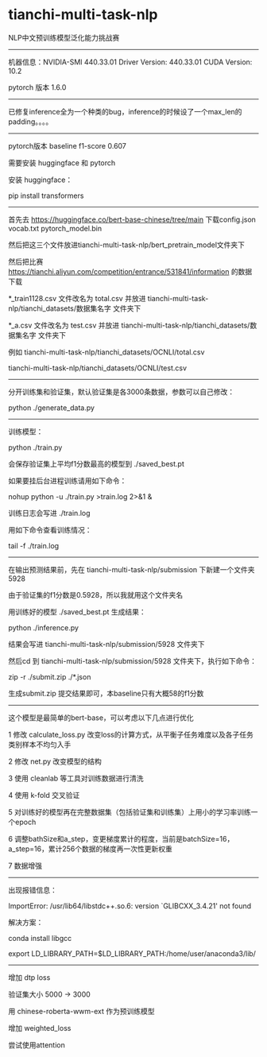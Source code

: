 # tianchi-multi-task-nlp
NLP中文预训练模型泛化能力挑战赛

---

机器信息：NVIDIA-SMI 440.33.01    Driver Version: 440.33.01    CUDA Version: 10.2

pytorch 版本 1.6.0

---

已修复inference全为一个种类的bug，inference的时候设了一个max_len的padding。。。。

---

pytorch版本 baseline f1-score 0.607

需要安装 huggingface 和 pytorch

安装 huggingface：

pip install transformers

---

首先去 https://huggingface.co/bert-base-chinese/tree/main 下载config.json vocab.txt pytorch_model.bin

然后把这三个文件放进tianchi-multi-task-nlp/bert_pretrain_model文件夹下

然后把比赛 https://tianchi.aliyun.com/competition/entrance/531841/information 的数据下载

*_train1128.csv 文件改名为 total.csv 并放进 tianchi-multi-task-nlp/tianchi_datasets/数据集名字 文件夹下

*_a.csv 文件改名为 test.csv 并放进 tianchi-multi-task-nlp/tianchi_datasets/数据集名字 文件夹下

例如 tianchi-multi-task-nlp/tianchi_datasets/OCNLI/total.csv

tianchi-multi-task-nlp/tianchi_datasets/OCNLI/test.csv

---

分开训练集和验证集，默认验证集是各3000条数据，参数可以自己修改：

python ./generate_data.py

---

训练模型：

python ./train.py

会保存验证集上平均f1分数最高的模型到 ./saved_best.pt

如果要挂后台进程训练请用如下命令：

nohup python -u ./train.py >train.log 2>&1 &

训练日志会写进 ./train.log

用如下命令查看训练情况：

tail -f ./train.log

---

在输出预测结果前，先在 tianchi-multi-task-nlp/submission 下新建一个文件夹 5928

由于验证集的f1分数是0.5928，所以我就用这个文件夹名

用训练好的模型 ./saved_best.pt 生成结果：

python ./inference.py

结果会写进 tianchi-multi-task-nlp/submission/5928 文件夹下

然后cd 到 tianchi-multi-task-nlp/submission/5928 文件夹下，执行如下命令：

zip -r ./submit.zip ./*.json

生成submit.zip 提交结果即可，本baseline只有大概58的f1分数

---

这个模型是最简单的bert-base，可以考虑以下几点进行优化

1 修改 calculate_loss.py 改变loss的计算方式，从平衡子任务难度以及各子任务类别样本不均匀入手

2 修改 net.py 改变模型的结构

3 使用 cleanlab 等工具对训练数据进行清洗

4 使用 k-fold 交叉验证

5 对训练好的模型再在完整数据集（包括验证集和训练集）上用小的学习率训练一个epoch

6 调整bathSize和a_step，变更梯度累计的程度，当前是batchSize=16，a_step=16，累计256个数据的梯度再一次性更新权重

7 数据增强

---

出现报错信息：

ImportError: /usr/lib64/libstdc++.so.6: version `GLIBCXX_3.4.21' not found

解决方案：

conda install libgcc

export LD_LIBRARY_PATH=$LD_LIBRARY_PATH:/home/user/anaconda3/lib/

---

增加 dtp loss

验证集大小 5000 -> 3000

用 chinese-roberta-wwm-ext 作为预训练模型

增加 weighted_loss

尝试使用attention
